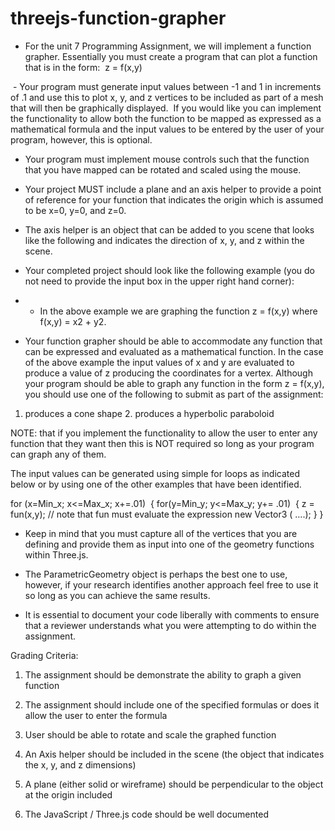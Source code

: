 # threejs-function-grapher
- For the unit 7 Programming Assignment, we will implement a function grapher. Essentially you must create a program that can plot a function that is in the form:
 z = f(x,y)

 - Your program must generate input values between -1 and 1 in increments of .1 and use this to plot x, y, and z vertices to be included as part of a mesh that will then be graphically displayed. 
 If you would like you can implement the functionality to allow both the function to be mapped as expressed as a mathematical formula and the input values to be entered by the user of your program, however, this is optional.

- Your program must implement mouse controls such that the function that you have mapped can be rotated and scaled using the mouse.

- Your project MUST include a plane and an axis helper to provide a point of reference for your function that indicates the origin which is assumed to be x=0, y=0, and z=0.

- The axis helper is an object that can be added to you scene that looks like the following and indicates the direction of x, y, and z within the scene.
- Your completed project should look like the following example (you do not need to provide the input box in the upper right hand corner):
- - In the above example we are graphing the function z = f(x,y) where f(x,y) = x2 + y2. 

- Your function grapher should be able to accommodate any function that can be expressed and evaluated as a mathematical function. In the case of the above example the input values of x and y are evaluated to produce a value of z producing the coordinates for a vertex. Although your program should be able to graph any function in the form z = f(x,y), you should use one of the following to submit as part of the assignment:

1. produces a cone shape 2. produces a hyperbolic paraboloid

NOTE: that if you implement the functionality to allow the user to enter any function that they want then this is NOT required so long as your program can graph any of them.

The input values can be generated using simple for loops as indicated below or by using one of the other examples that have been identified.


for (x=Min_x; x<=Max_x; x+=.01)  { for(y=Min_y; y<=Max_y; y+= .01)  { z = fun(x,y); // note that fun must evaluate the expression new Vector3 ( ….); } }


- Keep in mind that you must capture all of the vertices that you are defining and provide them as input into one of the geometry functions within Three.js. 

- The ParametricGeometry object is perhaps the best one to use, however, if your research identifies another approach feel free to use it so long as you can achieve the same results.

- It is essential to document your code liberally with comments to ensure that a reviewer understands what you were attempting to do within the assignment. 

Grading Criteria:

1. The assignment should be demonstrate the ability to graph a given function 

2. The assignment should include one of the specified formulas or does it allow the user to enter the formula

3. User should be able to rotate and scale the graphed function

4. An Axis helper should be included in the scene (the object that indicates the x, y, and z dimensions)

5. A plane (either solid or wireframe) should be perpendicular to the object at the origin included

6. The JavaScript / Three.js code should be well documented 
